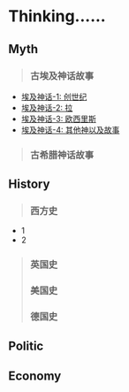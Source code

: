 # Thinking......

## Myth

> ### 古埃及神话故事
   * [埃及神话-1: 创世纪](blog/learning_blog/myth/Egypt_Gods_1-genesis.md)
   * [埃及神话-2: 拉](blog/learning_blog/myth/Egypt_Gods_2-ra.md)
   * [埃及神话-3: 欧西里斯](blog/learning_blog/myth/Egypt_Gods_3-osiris.md)
   * [埃及神话-4: 其他神以及故事](blog/learning_blog/myth/Egypt_Gods_4-othergods.md)

> ### 古希腊神话故事

## History
> ### 西方史
   * 1
   * 2
> ### 英国史
> ### 美国史
> ### 德国史

## Politic

## Economy






